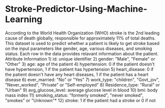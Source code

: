 # Stroke-Predictor-Using-Machine-Learning
According to the World Health Organization (WHO) stroke is the 2nd leading cause of death globally, responsible for approximately 11% of total deaths. This dataset is used to predict whether a patient is likely to get stroke based on the input parameters like gender, age, various diseases, and smoking status. Each row in the data provides relavant information about the patient.  Attribute Information 1) id: unique identifier 2) gender: "Male", "Female" or "Other" 3) age: age of the patient 4) hypertension: 0 if the patient doesn't have hypertension, 1 if the patient has hypertension 5) heart_disease: 0 if the patient doesn't have any heart diseases, 1 if the patient has a heart disease 6) ever_married: "No" or "Yes" 7) work_type: "children", "Govt_jov", "Never_worked", "Private" or "Self-employed" 8) Residence_type: "Rural" or "Urban" 9) avg_glucose_level: average glucose level in blood 10) bmi: body mass index 11) smoking_status: "formerly smoked", "never smoked", "smokes" or "Unknown"* 12) stroke: 1 if the patient had a stroke or 0 if not
